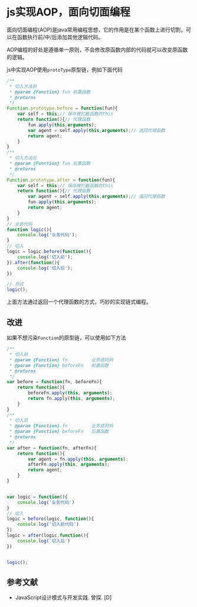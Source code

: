 # js实现AOP，面向切面编程

面向切面编程(AOP)是java常用编程思想，它的作用是在某个函数上进行切割，可以在函数执行前/中/后添加其他逻辑代码。

AOP编程的好处是遵循单一原则，不会修改原函数内部的代码就可以改变原函数的逻辑。

js中实现AOP使用`protoType`原型链，例如下面代码
```js
/**
 * 切入方法前
 * @param {Function} fun 前置函数
 * @returns 
 */
Function.prototype.before = function(fun){
    var self = this;// 保存被拦截函数的this
    return function(){// 代理函数
        fun.apply(this,arguments);
        var agent = self.apply(this,arguments);// 返回代理函数
        return agent;
    }
}
/**
 * 切入方法后
 * @param {Function} fun 后置函数
 * @returns 
 */
Function.prototype.after = function(fun){
    var self = this;// 保存被拦截函数的this
    return function(){// 代理函数
        var agent = self.apply(this,arguments);// 返回代理函数
        fun.apply(this,arguments);
        return agent;
    }
}
// 业务代码
function logic(){
    console.log('业务代码');
}
// 切入
logic = logic.before(function(){
    console.log('切入前');
}).after(function(){
    console.log('切入后');
})

// 测试
logic();
```

上面方法通过返回一个代理函数的方式，巧妙的实现链式编程。

## 改进

如果不想污染`Function`的原型链，可以使用如下方法
```js
/**
 * 切入前
 * @param {Function} fn         业务底阿妈
 * @param {Function} beforeFn   前置函数
 * @returns 
 */
var before = function(fn, beforeFn){
    return function(){
        beforeFn.apply(this, arguments);
        return fn.apply(this, arguments);
    }
}
/**
 * 切入后
 * @param {Function} fn         业务底阿妈
 * @param {Function} beforeFn   后置函数
 * @returns 
 */
var after = function(fn, afterFn){
    return function(){
        var agent = fn.apply(this, arguments);
        afterFn.apply(this, arguments);
        return agent;
    }
}


var logic = function(){
    console.log('业务代码')
}
// 切入
logic = before(logic, function(){
    console.log('切入前代码')
})
logic = after(logic,function(){
    console.log('切入后')
})


logic();
```

## 参考文献
- JavaScript设计模式与开发实践. 曾探. [D]